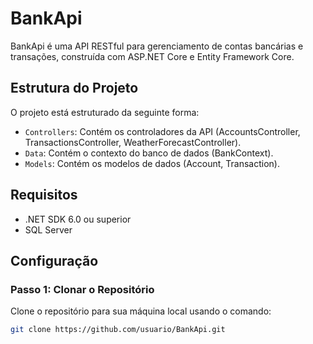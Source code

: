 # BankApi

BankApi é uma API RESTful para gerenciamento de contas bancárias e transações, construída com ASP.NET Core e Entity Framework Core.

## Estrutura do Projeto

O projeto está estruturado da seguinte forma:

- `Controllers`: Contém os controladores da API (AccountsController, TransactionsController, WeatherForecastController).
- `Data`: Contém o contexto do banco de dados (BankContext).
- `Models`: Contém os modelos de dados (Account, Transaction).

## Requisitos

- .NET SDK 6.0 ou superior
- SQL Server

## Configuração

### Passo 1: Clonar o Repositório

Clone o repositório para sua máquina local usando o comando:

```bash
git clone https://github.com/usuario/BankApi.git
